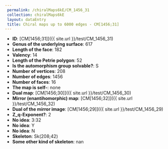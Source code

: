 ```yaml
--- 
 permalink: /chiralMaps6kE/CM_1456_31 
 collection: chiralMaps6kE
 layout: dataEntry
 title: Chiral maps up to 6000 edges - CM[1456;31]
---
```


- **ID**: [CM[1456;31]]({{ site.url }}/test/CM_1456_31)
- **Genus of the underlying surface**: 617
- **Length of the face**: 182
- **Valency**: 14
- **Length of the Petrie polygon**: 52
- **Is the automorphism group solvable?**: S
- **Number of vertices**: 208
- **Number of edges**: 1456
- **Number of faces**: 16
- **The map is self-**: none
- **Dual map**: [CM[1456;30]]({{ site.url }}/test/CM_1456_30)
- **Mirror (enantihomorphic) map**: [CM[1456;32]]({{ site.url }}/test/CM_1456_32)
- **Dual of the mirror image**: [CM[1456;29]]({{ site.url }}/test/CM_1456_29)
- **Z_q-Exponent?**: 2
- **No idea**:  3:32
- **No idea**: Y
- **No idea**: N
- **Skeleton**: Sk(208;42)
- **Some other kind of skeleton**: nan
